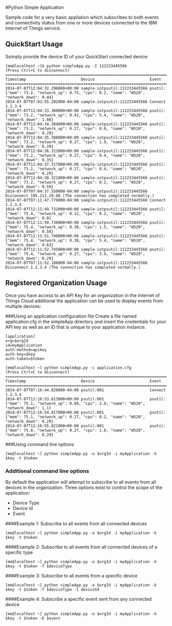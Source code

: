 #Python Simple Application

Sample code for a very basic appliation which subscribes to both events and connectivity status from one or more devices connected to the IBM Internet of Things service.

## QuickStart Usage
Ssimply provide the device ID of your QuickStart connected device: 
```
[me@localhost ~]$ python simpleApp.py -I 112233445566
(Press Ctrl+C to disconnect)
=============================================================================
Timestamp                        Device                        Event
=============================================================================
2014-07-07T12:04:32.296000+00:00 sample-iotpsutil:112233445566 psutil: {"mem": 73.2, "network_up": 0.75, "cpu": 0.2, "name": "W520", "network_down": 0.44}
2014-07-07T07:03:55.202000-04:00 sample-iotpsutil:112233445566 Connect 1.2.3.4
2014-07-07T12:04:33.300000+00:00 sample-iotpsutil:112233445566 psutil: {"mem": 73.2, "network_up": 0.42, "cpu": 5.4, "name": "W520", "network_down": 1.08}
2014-07-07T12:04:34.304000+00:00 sample-iotpsutil:112233445566 psutil: {"mem": 73.2, "network_up": 0.27, "cpu": 0.0, "name": "W520", "network_down": 0.29}
2014-07-07T12:04:35.308000+00:00 sample-iotpsutil:112233445566 psutil: {"mem": 73.2, "network_up": 0.27, "cpu": 1.9, "name": "W520", "network_down": 0.29}
2014-07-07T12:04:36.312000+00:00 sample-iotpsutil:112233445566 psutil: {"mem": 73.2, "network_up": 0.27, "cpu": 0.4, "name": "W520", "network_down": 0.35}
2014-07-07T12:04:37.317000+00:00 sample-iotpsutil:112233445566 psutil: {"mem": 73.2, "network_up": 0.27, "cpu": 0.4, "name": "W520", "network_down": 0.29}
2014-07-07T12:04:38.321000+00:00 sample-iotpsutil:112233445566 psutil: {"mem": 73.2, "network_up": 0.27, "cpu": 0.2, "name": "W520", "network_down": 0.59}
2014-07-07T07:04:37.550000-04:00 sample-iotpsutil:112233445566 Disconnect 195.212.29.68 (The connection has completed normally.)
2014-07-07T07:11:47.779000-04:00 sample-iotpsutil:112233445566 Connect 1.2.3.4
2014-07-07T12:11:49.732000+00:00 sample-iotpsutil:112233445566 psutil: {"mem": 75.4, "network_up": 0.12, "cpu": 0.2, "name": "W520", "network_down": 0.0}
2014-07-07T12:11:50.736000+00:00 sample-iotpsutil:112233445566 psutil: {"mem": 75.4, "network_up": 0.38, "cpu": 1.5, "name": "W520", "network_down": 0.58}
2014-07-07T12:11:51.740000+00:00 sample-iotpsutil:112233445566 psutil: {"mem": 75.4, "network_up": 0.38, "cpu": 5.4, "name": "W520", "network_down": 0.63}
2014-07-07T12:11:52.745000+00:00 sample-iotpsutil:112233445566 psutil: {"mem": 75.4, "network_up": 0.27, "cpu": 3.9, "name": "W520", "network_down": 0.29}
2014-07-07T07:11:52.186000-04:00 sample-iotpsutil:112233445566 Disconnect 1.2.3.4 (The connection has completed normally.)
```

## Registered Organization Usage
Once you have access to an API Key for an organization in the Internet of Things Cloud additional the application can be used to display events from multiple devices: 

###Using an application configuration file
Create a file named application.cfg in the simpleApp directory and insert the credentials for your API key as well as an ID that is unique to your application instance. 
```
[application]
org=$orgId
id=myApplication
auth-method=apikey
auth-key=$key
auth-token=$token
```

```
[me@localhost ~] python simpleApp.py -c application.cfg
(Press Ctrl+C to disconnect)
=============================================================================
Timestamp                        Device                        Event
=============================================================================
2014-07-07T07:16:44.826000-04:00 psutil:001                    Connect 1.2.3.4
2014-07-07T12:16:53.813000+00:00 psutil:001                    psutil: {"mem": 75.1, "network_up": 0.89, "cpu": 2.0, "name": "W520", "network_down": 1.1}
2014-07-07T12:16:54.817000+00:00 psutil:001                    psutil: {"mem": 75.1, "network_up": 0.27, "cpu": 0.2, "name": "W520", "network_down": 0.29}
2014-07-07T12:16:55.821000+00:00 psutil:001                    psutil: {"mem": 75.0, "network_up": 0.27, "cpu": 1.8, "name": "W520", "network_down": 0.29}
```

###Using command line options
```
[me@localhost ~] python simpleApp.py -o $orgId -i myApplication -k $key -t $token
```

### Additional command line options
By default the application will attempt to subscribe to all events from all devices in the organization.  Three options exist to control the scope of the application:
 * Device Type
 * Device Id
 * Event

####Example 1: Subscribe to all events from all connected devices
```
[me@localhost ~] python simpleApp.py -o $orgId -i myApplication -k $key -t $token
```

####Example 2: Subscribe to all events from all connected devices of a specific type
```
[me@localhost ~] python simpleApp.py -o $orgId -i myApplication -k $key -t $token -T $deviceType
```

####Example 3: Subscribe to all events from a specific device
```
[me@localhost ~] python simpleApp.py -o $orgId -i myApplication -k $key -t $token -T $deviceType -I deviceId
```

####Example 4: Subscribe a specific event sent from any connected device
```
[me@localhost ~] python simpleApp.py -o $orgId -i myApplication -k $key -t $token -E $event
```
